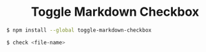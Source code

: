 <h1 align="center">Toggle Markdown Checkbox</h1>

```zsh
$ npm install --global toggle-markdown-checkbox
```

```zsh
$ check <file-name>
```
